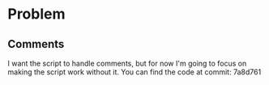 # Problem

## Comments

I want the script to handle comments, but for now I'm going to focus on making the script work without it.
You can find the code at commit: 7a8d761 
